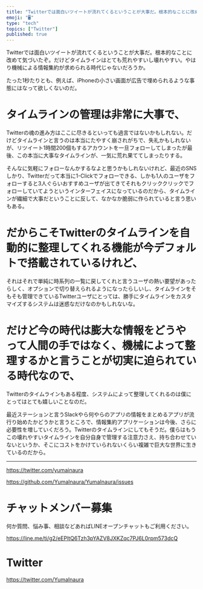 ```yaml
---
title: "Twitterでは面白いツイートが流れてくるということが大事だ。根本的なことに改めて気づいたぞ。だけどタイムラインはとても荒れやすいし壊れや"
emoji: "🖥"
type: "tech"
topics: ["Twitter"]
published: true
---
```


Twitterでは面白いツイートが流れてくるということが大事だ。根本的なことに改めて気づいたぞ。だけどタイムラインはとても荒れやすいし壊れやすい。やはり機械による情報集約が求められる時代じゃないだろうか。

たった1秒たりとも、例えば、iPhoneの小さい画面が広告で埋められるような事態にはなって欲しくないのだ。

# タイムラインの管理は非常に大事で、

Twitterの魂の進み方はここに尽きるといっても過言ではないかもしれない。だけどタイムラインと言うのは本当にたやすく崩されがちで、失礼かもしれないが、リツイート1時間200個もするアカウントを一旦フォローしてしまったが最後、この本当に大事なタイムラインが、一気に荒れ果ててしまったりする。

そんなに気軽にフォローなんかするなよと思うかもしれないけれど、最近のSNSしかり、Twitterだって本当に1-Clickでフォローできる、しかも1人のユーザをフォローすると3人ぐらいおすすめユーザが出てきてそれもクリッククリックでフォローしていてようというインターフェイスになっているのだから、タイムラインが繊細で大事だということに反して、なかなか脆弱に作られていると言う思いもある。

# だからこそTwitterのタイムラインを自動的に整理してくれる機能が今デフォルトで搭載されているけれど、

それはそれで単純に時系列の一覧に戻してくれと言うユーザの熱い要望があったらしく、オプションで切り替えられるようになったらしいし、タイムラインをそもそも管理できているTwitterユーザにとっては、勝手にタイムラインをカスタマイズするシステムは迷惑なだけなのかもしれないな。

# だけど今の時代は膨大な情報をどうやって人間の手ではなく、機械によって整理するかと言うことが切実に迫られている時代なので、

Twitterのタイムラインもある程度、システムによって整理してくれるのは僕にとってはとても嬉しいことなのだ。

最近ステーションと言うSlackやら何やらのアプリの情報をまとめるアプリが流行り始めたかどうかと言うところで、情報集約アプリケーションは今後、さらに必要性を増していくだろう。Twitterのタイムラインにしてもそうだ。僕らはもうこの壊れやすいタイムラインを自分自身で管理する注意力さえ、持ち合わせていないというか、そこにコストをかけていられないくらい複雑で巨大な世界に生きているのだから。


---

https://twitter.com/yumainaura

https://github.com/YumaInaura/YumaInaura/issues









<!-- Update From Qiita API -->

# チャットメンバー募集


何か質問、悩み事、相談などあればLINEオープンチャットもご利用ください。

https://line.me/ti/g2/eEPltQ6Tzh3pYAZV8JXKZqc7PJ6L0rpm573dcQ





# Twitter


https://twitter.com/YumaInaura


<!-- Update From Qiita API -->


